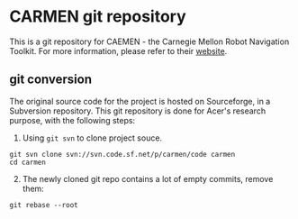 CARMEN git repository
=====================

This is a git repository for CAEMEN - the Carnegie Mellon Robot Navigation Toolkit.
For more information, please refer to their [website](http://carmen.sourceforge.net/).

git conversion
--------------

The original source code for the project is hosted on Sourceforge, in a Subversion
repository. This git repository is done for Acer's research purpose, with the
following steps:

1. Using `git svn` to clone project souce.
```
git svn clone svn://svn.code.sf.net/p/carmen/code carmen
cd carmen
```

2. The newly cloned git repo contains a lot of empty commits, remove them:
```
git rebase --root
```

